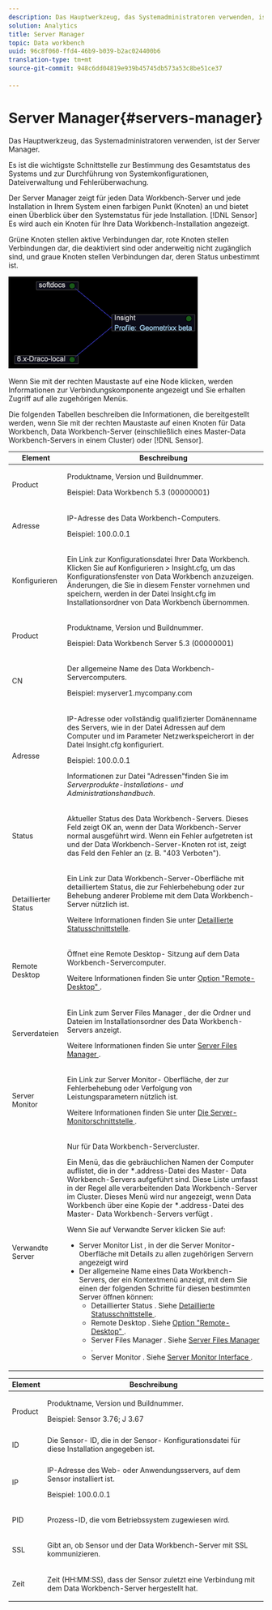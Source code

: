 ```yaml
---
description: Das Hauptwerkzeug, das Systemadministratoren verwenden, ist der Server Manager.
solution: Analytics
title: Server Manager
topic: Data workbench
uuid: 96c8f060-ffd4-46b9-b039-b2ac024400b6
translation-type: tm+mt
source-git-commit: 948c6dd04819e939b45745db573a53c8be51ce37

---
```



# Server Manager{#servers-manager}

Das Hauptwerkzeug, das Systemadministratoren verwenden, ist der Server Manager.

Es ist die wichtigste Schnittstelle zur Bestimmung des Gesamtstatus des Systems und zur Durchführung von Systemkonfigurationen, Dateiverwaltung und Fehlerüberwachung.

Der Server Manager zeigt für jeden Data Workbench-Server und jede Installation in Ihrem System einen farbigen Punkt (Knoten) an und bietet einen Überblick über den Systemstatus für jede Installation. [!DNL Sensor] Es wird auch ein Knoten für Ihre Data Workbench-Installation angezeigt.

Grüne Knoten stellen aktive Verbindungen dar, rote Knoten stellen Verbindungen dar, die deaktiviert sind oder anderweitig nicht zugänglich sind, und graue Knoten stellen Verbindungen dar, deren Status unbestimmt ist.

![](assets/vis_SysStat_RedGreenDots.png)

Wenn Sie mit der rechten Maustaste auf eine Node klicken, werden Informationen zur Verbindungskomponente angezeigt und Sie erhalten Zugriff auf alle zugehörigen Menüs.

Die folgenden Tabellen beschreiben die Informationen, die bereitgestellt werden, wenn Sie mit der rechten Maustaste auf einen Knoten für Data Workbench, Data Workbench-Server (einschließlich eines Master-Data Workbench-Servers in einem Cluster) oder [!DNL Sensor].

<table id="table_C459CAAB07D34144B5BFFCCC84C2BB37"> 
 <thead> 
  <tr> 
   <th colname="col1" class="entry"> Element </th> 
   <th colname="col2" class="entry"> Beschreibung </th> 
  </tr> 
 </thead>
 <tbody> 
  <tr> 
   <td colname="col1"> <p>Product </p> </td> 
   <td colname="col2"> <p>Produktname, Version und Buildnummer. </p> <p>Beispiel: Data Workbench 5.3 (00000001) </p> </td> 
  </tr> 
  <tr> 
   <td colname="col1"> <p>Adresse </p> </td> 
   <td colname="col2"> <p>IP-Adresse des Data Workbench-Computers. </p> <p>Beispiel: 100.0.0.1 </p> </td> 
  </tr> 
  <tr> 
   <td colname="col1"> <p>Konfigurieren </p> </td> 
   <td colname="col2"> <p>Ein Link zur <span class="keyword"> Konfigurationsdatei Ihrer </span> Data Workbench. Klicken Sie auf <span class="uicontrol"> Konfigurieren </span> &gt; <span class="uicontrol"> Insight.cfg, </span> um das Konfigurationsfenster von Data Workbench anzuzeigen. Änderungen, die Sie in diesem Fenster vornehmen und speichern, werden in der Datei <span class="filepath"> Insight.cfg </span> im Installationsordner von Data Workbench übernommen. </p> </td> 
  </tr> 
  <tr> 
   <td colname="col1"> <p>Product </p> </td> 
   <td colname="col2"> <p>Produktname, Version und Buildnummer. </p> <p>Beispiel: Data Workbench Server 5.3 (00000001) </p> </td> 
  </tr> 
  <tr> 
   <td colname="col1"> <p>CN </p> </td> 
   <td colname="col2"> <p>Der allgemeine Name des Data Workbench-Servercomputers. </p> <p>Beispiel: <span class="filepath"> myserver1.mycompany.com </span> </p> </td> 
  </tr> 
  <tr> 
   <td colname="col1"> <p>Adresse </p> </td> 
   <td colname="col2"> <p>IP-Adresse oder vollständig qualifizierter Domänenname des Servers, wie in der Datei Adressen auf dem Computer und im Parameter Netzwerkspeicherort in der <span class="filepath"> Datei Insight.cfg </span> konfiguriert. </p> <p>Beispiel: 100.0.0.1 </p> <p>Informationen zur Datei "Adressen"finden Sie im <i>Serverprodukte-Installations- und Administrationshandbuch</i>. </p> </td> 
  </tr> 
  <tr> 
   <td colname="col1"> <p>Status </p> </td> 
   <td colname="col2"> <p>Aktueller Status des Data Workbench-Servers. Dieses Feld zeigt OK an, wenn der Data Workbench-Server normal ausgeführt wird. Wenn ein Fehler aufgetreten ist und der Data Workbench-Server-Knoten rot ist, zeigt das Feld den Fehler an (z. B. "403 Verboten"). </p> </td> 
  </tr> 
  <tr> 
   <td colname="col1"> <p>Detaillierter Status </p> </td> 
   <td colname="col2"> <p>Ein Link zur <span class="keyword"> Data Workbench-Server-Oberfläche </span> mit detailliertem Status, die zur Fehlerbehebung oder zur Behebung anderer Probleme mit dem Data Workbench-Server nützlich <span class="wintitle"> </span> ist. </p> <p>Weitere Informationen finden Sie unter <a href="../../../home/c-get-started/c-admin-intrf/c-det-stat-interf.md"> Detaillierte Statusschnittstelle</a>. </p> </td> 
  </tr> 
  <tr> 
   <td colname="col1"> <p>Remote Desktop </p> </td> 
   <td colname="col2"> <p>Öffnet eine <span class="wintitle"> Remote Desktop- </span> Sitzung auf dem Data Workbench-Servercomputer. </p> <p>Weitere Informationen finden Sie unter <a href="../../../home/c-get-started/c-admin-intrf/t-rmt-dsktp-opt.md#task-dc0bdb4630474a17af67b931bc22d9ef"> Option "Remote-Desktop" </a>. </p> </td> 
  </tr> 
  <tr> 
   <td colname="col1"> <p>Serverdateien </p> </td> 
   <td colname="col2"> <p>Ein Link zum <span class="wintitle"> Server Files Manager </span>, der die Ordner und Dateien im Installationsordner des Data Workbench-Servers anzeigt. </p> <p>Weitere Informationen finden Sie unter <a href="../../../home/c-get-started/c-admin-intrf/c-svr-files-mgr.md#concept-73a0808487c8424285ae7302f53bc5f4"> Server Files Manager </a>. </p> </td> 
  </tr> 
  <tr> 
   <td colname="col1"> <p>Server Monitor </p> </td> 
   <td colname="col2"> <p>Ein Link zur <span class="wintitle"> Server Monitor- </span> Oberfläche, der zur Fehlerbehebung oder Verfolgung von Leistungsparametern nützlich ist. </p> <p>Weitere Informationen finden Sie unter <a href="../../../home/c-get-started/c-admin-intrf/c-svr-mtr-intfc.md#concept-3bea7441de20409585e63060d5489f45"> Die Server-Monitorschnittstelle </a>. </p> </td> 
  </tr> 
  <tr> 
   <td colname="col1"> <p>Verwandte Server </p> </td> 
   <td colname="col2"> <p>Nur für Data Workbench-Servercluster. </p> <p>Ein Menü, das die gebräuchlichen Namen der Computer auflistet, die in der *.address-Datei des Master- <span class="filepath"> Data Workbench-Servers aufgeführt </span> sind. Diese Liste umfasst in der Regel alle verarbeitenden <span class="keyword"> Data Workbench-Server </span> im Cluster. Dieses Menü wird nur angezeigt, wenn Data Workbench über eine Kopie der *.address-Datei des Master- <span class="filepath"> Data Workbench-Servers verfügt </span> . </p> <p>Wenn Sie auf <span class="uicontrol"> Verwandte Server klicken </span>Sie auf: 
     <ul id="ul_3B28B8579B1945FD80669EDFDFDA84A6"> 
      <li id="li_90094B46CB304C179136BB75FF0D6DBD"> <span class="uicontrol"> Server Monitor List </span>, in der die <span class="wintitle"> Server Monitor- </span> Oberfläche mit Details zu allen zugehörigen Servern angezeigt wird </li> 
      <li id="li_CD6FF5BB52874ABCB536C2DE2376587A">Der allgemeine Name eines Data Workbench-Servers, der ein Kontextmenü anzeigt, mit dem Sie einen der folgenden Schritte für diesen bestimmten Server öffnen können: 
       <ul id="ul_928510D1DE68471583F2EE7547AEB824"> 
        <li id="li_8399338137354A59B9B4D24AF7EEE868"> <span class="uicontrol"> Detaillierter Status </span>. Siehe <a href="../../../home/c-get-started/c-admin-intrf/c-det-stat-interf.md"> Detaillierte Statusschnittstelle </a>. </li> 
        <li id="li_0FE569C56B3F4583BC1F3DF3B4F55765"> <span class="uicontrol"> Remote Desktop </span>. Siehe <a href="../../../home/c-get-started/c-admin-intrf/t-rmt-dsktp-opt.md#task-dc0bdb4630474a17af67b931bc22d9ef"> Option "Remote-Desktop" </a>. </li> 
        <li id="li_2B6F8419CB5945C9B411F6A7C2C859FF"> <span class="uicontrol"> Server Files Manager </span>. Siehe <a href="../../../home/c-get-started/c-admin-intrf/c-svr-files-mgr.md#concept-73a0808487c8424285ae7302f53bc5f4"> Server Files Manager </a>. </li> 
        <li id="li_F22F974EB4DE4F0F93623AE98C7DCEBC"> <span class="uicontrol"> Server Monitor </span>. Siehe <a href="../../../home/c-get-started/c-admin-intrf/c-svr-mtr-intfc.md#concept-3bea7441de20409585e63060d5489f45"> Server Monitor Interface </a>. </li> 
       </ul> </li> 
     </ul> </p> </td> 
  </tr> 
 </tbody> 
</table>

<table id="table_5BFA0AFE2D9A4337BF04343879DAD03B"> 
 <thead> 
  <tr> 
   <th colname="col1" class="entry"> Element </th> 
   <th colname="col2" class="entry"> Beschreibung </th> 
  </tr> 
 </thead>
 <tbody> 
  <tr> 
   <td colname="col1"> <p>Product </p> </td> 
   <td colname="col2"> <p>Produktname, Version und Buildnummer. </p> <p>Beispiel: Sensor 3.76; J 3.67 </p> </td> 
  </tr> 
  <tr> 
   <td colname="col1"> <p>ID </p> </td> 
   <td colname="col2"> Die <span class="wintitle"> Sensor- </span> ID, die in der <span class="wintitle"> Sensor- </span> Konfigurationsdatei für diese Installation angegeben ist. </td> 
  </tr> 
  <tr> 
   <td colname="col1"> <p>IP </p> </td> 
   <td colname="col2"> <p>IP-Adresse des Web- oder Anwendungsservers, auf dem <span class="wintitle"> Sensor installiert </span> ist. </p> <p>Beispiel: 100.0.0.1 </p> </td> 
  </tr> 
  <tr> 
   <td colname="col1"> <p>PID </p> </td> 
   <td colname="col2"> <p>Prozess-ID, die vom Betriebssystem zugewiesen wird. </p> </td> 
  </tr> 
  <tr> 
   <td colname="col1"> <p>SSL </p> </td> 
   <td colname="col2"> <p>Gibt an, ob <span class="wintitle"> Sensor </span> und der Data Workbench-Server mit SSL kommunizieren. </p> </td> 
  </tr> 
  <tr> 
   <td colname="col1"> <p>Zeit </p> </td> 
   <td colname="col2"> <p>Zeit (HH:MM:SS), dass der <span class="wintitle"> Sensor </span> zuletzt eine Verbindung mit dem Data Workbench-Server hergestellt hat. </p> </td> 
  </tr> 
 </tbody> 
</table>
